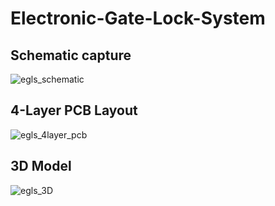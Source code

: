 # Electronic-Gate-Lock-System

## Schematic capture
![egls_schematic](https://github.com/user-attachments/assets/9ae91639-7eb8-4232-b83a-f90252429268)

## 4-Layer PCB Layout
![egls_4layer_pcb](https://github.com/user-attachments/assets/0c976c05-d427-4441-baca-e4ad6535d490)

## 3D Model
![egls_3D](https://github.com/user-attachments/assets/1cfba9c1-3251-43fa-a6b1-84ae7358ca82)

